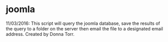 # joomla
11/03/2016: This script will query the joomla database, save the results of the query to a folder on the server then email the file to a designated email address. Created by Donna Torr.
